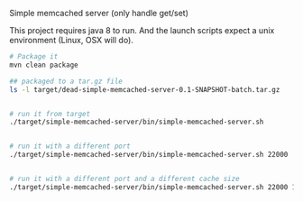 Simple memcached server (only handle get/set) 
 
 
This project requires java 8 to run. And the launch scripts expect a unix environment (Linux, OSX will do).
 
```sh
# Package it
mvn clean package

## packaged to a tar.gz file
ls -l target/dead-simple-memcached-server-0.1-SNAPSHOT-batch.tar.gz


# run it from target
./target/simple-memcached-server/bin/simple-memcached-server.sh 


# run it with a different port
./target/simple-memcached-server/bin/simple-memcached-server.sh 22000 


# run it with a different port and a different cache size
./target/simple-memcached-server/bin/simple-memcached-server.sh 22000 10000000
``` 
